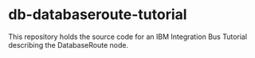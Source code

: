 # db-databaseroute-tutorial
This repository holds the source code for an IBM Integration Bus Tutorial describing the DatabaseRoute node.
